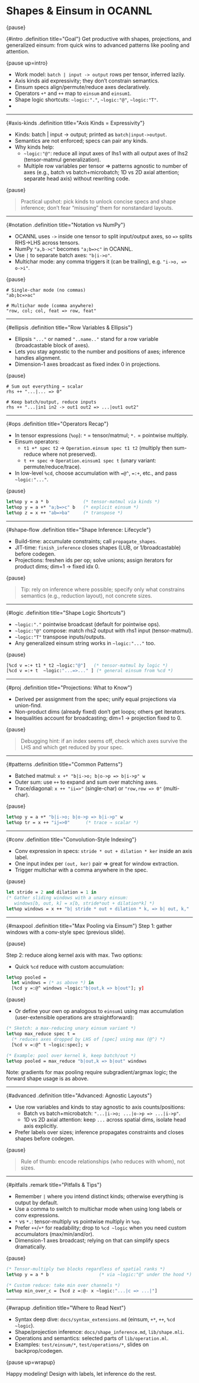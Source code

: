# Shapes & Einsum in OCANNL

{pause}

{#intro .definition title="Goal"}
Get productive with shapes, projections, and generalized einsum: from quick wins to advanced patterns like pooling and attention.

{pause up=intro}

- Work model: `batch | input -> output` rows per tensor, inferred lazily.
- Axis kinds aid expressivity; they don’t constrain semantics.
- Einsum specs align/permute/reduce axes declaratively.
- Operators `+*` and `++` map to `einsum` and `einsum1`.
- Shape logic shortcuts: `~logic:"."`, `~logic:"@"`, `~logic:"T"`.
-

---

{#axis-kinds .definition title="Axis Kinds = Expressivity"}
- Kinds: batch | input -> output; printed as `batch|input->output`.
- Semantics are not enforced; specs can pair any kinds.
- Why kinds help:
  - `~logic:"@"`: reduce all input axes of lhs1 with all output axes of lhs2 (tensor-matmul generalization).
  - Multiple row variables per tensor ⇒ patterns agnostic to number of axes (e.g., batch vs batch+microbatch; 1D vs 2D axial attention; separate head axis) without rewriting code.

{pause}

> Practical upshot: pick kinds to unlock concise specs and shape inference; don’t fear “misusing” them for nonstandard layouts.

---

{#notation .definition title="Notation vs NumPy"}
- OCANNL uses `->` inside one tensor to split input/output axes, so `=>` splits RHS→LHS across tensors.
- NumPy `"a,b->c"` becomes `"a;b=>c"` in OCANNL.
- Use `|` to separate batch axes: `"b|i->o"`.
- Multichar mode: any comma triggers it (can be trailing), e.g. `"i->o, => o->i"`.

{pause}

```text
# Single-char mode (no commas)
"ab;bc=>ac"

# Multichar mode (comma anywhere)
"row, col; col, feat => row, feat"
```

---

{#ellipsis .definition title="Row Variables & Ellipsis"}
- Ellipsis `"..."` or named `"..name.."` stand for a row variable (broadcastable block of axes).
- Lets you stay agnostic to the number and positions of axes; inference handles alignment.
- Dimension-1 axes broadcast as fixed index 0 in projections.

{pause}

```text
# Sum out everything → scalar
rhs ++ "...|... => 0"

# Keep batch/output, reduce inputs
rhs ++ "...|in1 in2 -> out1 out2 => ...|out1 out2"
```

---

{#ops .definition title="Operators Recap"}
- In tensor expressions (`%op`): `*` = tensor/matmul; `*.` = pointwise multiply.
- Einsum operators:
  - `t1 +* spec t2` → `Operation.einsum spec t1 t2` (multiply then sum-reduce where not preserved).
  - `t ++ spec` → `Operation.einsum1 spec t` (unary variant: permute/reduce/trace).
- In low-level `%cd`, choose accumulation with `=@^`, `=:+`, etc., and pass `~logic:"..."`.

{pause}

```ocaml
let%op y = a * b             (* tensor-matmul via kinds *)
let%op y = a +* "a;b=>c" b   (* explicit einsum *)
let%op z = x ++ "ab=>ba"     (* transpose *)
```

---

{#shape-flow .definition title="Shape Inference: Lifecycle"}
- Build-time: accumulate constraints; call `propagate_shapes`.
- JIT-time: `finish_inference` closes shapes (LUB, or 1/broadcastable) before codegen.
- Projections: freshen ids per op; solve unions; assign iterators for product dims; dim=1 → fixed idx 0.

{pause}

> Tip: rely on inference where possible; specify only what constrains semantics (e.g., reduction layout), not concrete sizes.

---

{#logic .definition title="Shape Logic Shortcuts"}
- `~logic:"."` pointwise broadcast (default for pointwise ops).
- `~logic:"@"` compose: match rhs2 output with rhs1 input (tensor-matmul).
- `~logic:"T"` transpose inputs/outputs.
- Any generalized einsum string works in `~logic:"..."` too.

{pause}

```ocaml
[%cd v =:+ t1 * t2 ~logic:"@"]   (* tensor-matmul by logic *)
[%cd v =:+ t  ~logic:"...=>..." ] (* general einsum from %cd *)
```

---

{#proj .definition title="Projections: What to Know"}
- Derived per assignment from the spec; unify equal projections via union-find.
- Non-product dims (already fixed) don’t get loops; others get iterators.
- Inequalities account for broadcasting; dim=1 → projection fixed to 0.

{pause}

> Debugging hint: if an index seems off, check which axes survive the LHS and which get reduced by your spec.

---

{#patterns .definition title="Common Patterns"}
- Batched matmul: `x +* "b|i->o; b|o->p => b|i->p" w`
- Outer sum: use `++` to expand and sum over matching axes.
- Trace/diagonal: `x ++ "ii=>"` (single-char) or `"row,row => 0"` (multi-char).

{pause}

```ocaml
let%op y = a +* "b|i->o; b|o->p => b|i->p" w
let%op tr = x ++ "ij=>0"      (* trace → scalar *)
```

---

{#conv .definition title="Convolution-Style Indexing"}
- Conv expression in specs: `stride * out + dilation * ker` inside an axis label.
- One input index per `(out, ker)` pair ⇒ great for window extraction.
- Trigger multichar with a comma anywhere in the spec.

{pause}

```ocaml
let stride = 2 and dilation = 1 in
(* Gather sliding windows with a unary einsum:
   windows[b, out, k] = x[b, stride*out + dilation*k] *)
let%op windows = x ++ "b| stride * out + dilation * k, => b| out, k,"
```

---

{#maxpool .definition title="Max Pooling via Einsum"}
Step 1: gather windows with a conv-style spec (previous slide).

{pause}

Step 2: reduce along kernel axis with max. Two options:

- Quick `%cd` reduce with custom accumulation:

```ocaml
let%op pooled =
  let windows = (* as above *) in
  [%cd y =:@^ windows ~logic:"b|out,k => b|out"]; y]
```

{pause}

- Or define your own op analogous to `einsum1` using max accumulation (user-extensible operations are straightforward):

```ocaml
(* Sketch: a max-reducing unary einsum variant *)
let%op max_reduce spec t =
  (* reduces axes dropped by LHS of [spec] using max (@^) *)
  [%cd v =:@^ t ~logic:spec]; v

(* Example: pool over kernel k, keep batch/out *)
let%op pooled = max_reduce "b|out,k => b|out" windows
```

Note: gradients for max pooling require subgradient/argmax logic; the forward shape usage is as above.

---

{#advanced .definition title="Advanced: Agnostic Layouts"}
- Use row variables and kinds to stay agnostic to axis counts/positions:
  - Batch vs batch+microbatch: `"...|i->o; ...|o->p => ...|i->p"`.
  - 1D vs 2D axial attention: keep `...` across spatial dims, isolate head axis explicitly.
- Prefer labels over sizes; inference propagates constraints and closes shapes before codegen.

{pause}

> Rule of thumb: encode relationships (who reduces with whom), not sizes.

---

{#pitfalls .remark title="Pitfalls & Tips"}
- Remember `|` where you intend distinct kinds; otherwise everything is output by default.
- Use a comma to switch to multichar mode when using long labels or conv expressions.
- `*` vs `*.`: tensor-multiply vs pointwise multiply in `%op`.
- Prefer `++`/`+*` for readability; drop to `%cd ~logic` when you need custom accumulators (max/min/and/or).
- Dimension-1 axes broadcast; relying on that can simplify specs dramatically.

{pause}

```ocaml
(* Tensor-multiply two blocks regardless of spatial ranks *)
let%op y = a * b                   (* via ~logic:"@" under the hood *)

(* Custom reduce: take min over channels *)
let%op min_over_c = [%cd z =:@- x ~logic:"...|c => ...|"]
```

---

{#wrapup .definition title="Where to Read Next"}
- Syntax deep dive: `docs/syntax_extensions.md` (einsum, `+*`, `++`, `%cd ~logic`).
- Shape/projection inference: `docs/shape_inference.md`, `lib/shape.mli`.
- Operations and semantics: selected parts of `lib/operation.ml`.
- Examples: `test/einsum/*`, `test/operations/*`, slides on backprop/codegen.

{pause up=wrapup}

Happy modeling! Design with labels, let inference do the rest.
